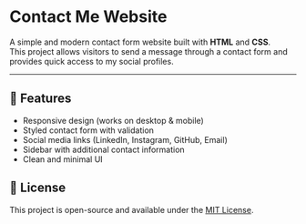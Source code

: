 # Contact Me Website

A simple and modern contact form website built with **HTML** and **CSS**.  
This project allows visitors to send a message through a contact form and provides quick access to my social profiles.

---

## 🚀 Features
- Responsive design (works on desktop & mobile)
- Styled contact form with validation
- Social media links (LinkedIn, Instagram, GitHub, Email)
- Sidebar with additional contact information
- Clean and minimal UI

## 📄 License
This project is open-source and available under the [MIT License](LICENSE).

